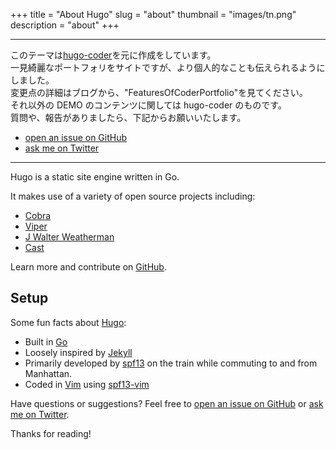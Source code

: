 +++
title = "About Hugo"
slug = "about"
thumbnail = "images/tn.png"
description = "about"
+++

---

このテーマは[hugo-coder](https://github.com/luizdepra/hugo-coder)を元に作成をしています。  
一見綺麗なポートフォリをサイトですが、より個人的なことも伝えられるようにしました。  
変更点の詳細はブログから、"FeaturesOfCoderPortfolio"を見てください。  
それ以外の DEMO のコンテンツに関しては hugo-coder のものです。  
質問や、報告がありましたら、下記からお願いいたします。

-   [open an issue on GitHub](https://github.com/naro143/hugo-coder-portfolio/issues/new)
-   [ask me on Twitter](https://twitter.com/naro143)

---

Hugo is a static site engine written in Go.

It makes use of a variety of open source projects including:

-   [Cobra](https://github.com/spf13/cobra)
-   [Viper](https://github.com/spf13/viper)
-   [J Walter Weatherman](https://github.com/spf13/jWalterWeatherman)
-   [Cast](https://github.com/spf13/cast)

Learn more and contribute on [GitHub](https://github.com/spf13).

## Setup

Some fun facts about [Hugo](http://gohugo.io/):

-   Built in [Go](http://golang.org/)
-   Loosely inspired by [Jekyll](http://jekyllrb.com/)
-   Primarily developed by [spf13](http://spf13.com/) on the train while commuting to and from Manhattan.
-   Coded in [Vim](http://vim.org) using [spf13-vim](http://vim.spf13.com/)

Have questions or suggestions? Feel free to [open an issue on GitHub](https://github.com/spf13/hugo/issues/new) or [ask me on Twitter](https://twitter.com/spf13).

Thanks for reading!
